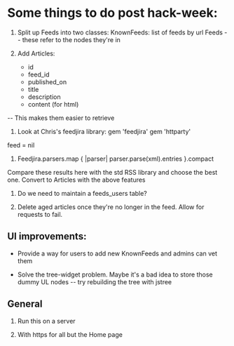 # Some things to do post hack-week:

1. Split up Feeds into two classes: KnownFeeds: list of feeds by url
                                    Feeds -- these refer to the nodes they're in

1. Add Articles: 
   - id
   - feed_id
   - published_on
   - title
   - description
   - content (for html)

-- This makes them easier to retrieve

1. Look at Chris's feedjira library:
gem 'feedjira'
gem 'httparty'

feed = nil

1. Feedjira.parsers.map { |parser| parser.parse(xml).entries }.compact

Compare these results here with the std RSS library and choose the best one.
Convert to Articles with the above features

1. Do we need to maintain a feeds_users table?

1. Delete aged articles once they're no longer in the feed.  Allow for requests to fail.

## UI improvements:

- Provide a way for users to add new KnownFeeds and admins can vet them

- Solve the tree-widget problem.  Maybe it's a bad idea to store those dummy UL nodes -- try rebuilding the tree with jstree

## General

1. Run this on a server

1. With https for all but the Home page
